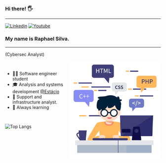 ### Hi there! 🖐️

<hr>

[![Linkedin](https://img.shields.io/badge/LinkedIn-0077B5?style=for-the-badge&logo=linkedin&logoColor=white)](https://www.linkedin.com/in/raphael-silva-a750381b7/)
[![Youtube](https://img.shields.io/badge/Microsoft_Outlook-0078D4?style=for-the-badge&logo=microsoft-outlook&logoColor=white)](mailto:rapha.silva2001@hotmail.com)



### My name is Raphael Silva.

<hr>

(Cybersec Analyst)

<img align="right" alt="Code Girl image" src="https://github.com/99Akira/99Akira/blob/main/codeboy.jpg" width="300px" style="max-width: 100%;">



<br>

 - 👩‍💻 Software engineer student
 - 🎓 Analysis and systems development <a href="https://estacio.br/" rel="nofollow">@Estácio</a>
 - 💼 Support and infrastructure analyst.
 - 🚀 Always learning

 <br>


![Top Langs](https://github-readme-stats.vercel.app/api/top-langs/?username=99Akira&hide_progress=true)

